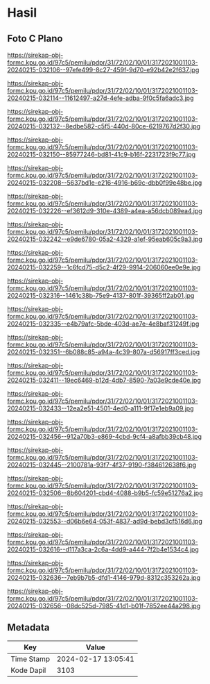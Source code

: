 # Hasil

## Foto C Plano

https://sirekap-obj-formc.kpu.go.id/97c5/pemilu/pdpr/31/72/02/10/01/3172021001103-20240215-032106--97efe499-8c27-459f-9d70-e92b42e2f637.jpg

https://sirekap-obj-formc.kpu.go.id/97c5/pemilu/pdpr/31/72/02/10/01/3172021001103-20240215-032114--11612497-a27d-4efe-adba-9f0c5fa6adc3.jpg

https://sirekap-obj-formc.kpu.go.id/97c5/pemilu/pdpr/31/72/02/10/01/3172021001103-20240215-032132--8edbe582-c5f5-440d-80ce-6219767d2f30.jpg

https://sirekap-obj-formc.kpu.go.id/97c5/pemilu/pdpr/31/72/02/10/01/3172021001103-20240215-032150--85977246-bd81-41c9-b16f-2231723f9c77.jpg

https://sirekap-obj-formc.kpu.go.id/97c5/pemilu/pdpr/31/72/02/10/01/3172021001103-20240215-032208--5637bd1e-e216-4916-b69c-dbb0f99e48be.jpg

https://sirekap-obj-formc.kpu.go.id/97c5/pemilu/pdpr/31/72/02/10/01/3172021001103-20240215-032226--ef3612d9-310e-4389-a4ea-a56dcb089ea4.jpg

https://sirekap-obj-formc.kpu.go.id/97c5/pemilu/pdpr/31/72/02/10/01/3172021001103-20240215-032242--e9de6780-05a2-4329-a1ef-95eab605c9a3.jpg

https://sirekap-obj-formc.kpu.go.id/97c5/pemilu/pdpr/31/72/02/10/01/3172021001103-20240215-032259--1c6fcd75-d5c2-4f29-9914-206060ee0e9e.jpg

https://sirekap-obj-formc.kpu.go.id/97c5/pemilu/pdpr/31/72/02/10/01/3172021001103-20240215-032316--1461c38b-75e9-4137-801f-39365ff2ab01.jpg

https://sirekap-obj-formc.kpu.go.id/97c5/pemilu/pdpr/31/72/02/10/01/3172021001103-20240215-032335--e4b79afc-5bde-403d-ae7e-4e8baf31249f.jpg

https://sirekap-obj-formc.kpu.go.id/97c5/pemilu/pdpr/31/72/02/10/01/3172021001103-20240215-032351--6b088c85-a94a-4c39-807a-d56917ff3ced.jpg

https://sirekap-obj-formc.kpu.go.id/97c5/pemilu/pdpr/31/72/02/10/01/3172021001103-20240215-032411--19ec6469-b12d-4db7-8590-7a03e9cde40e.jpg

https://sirekap-obj-formc.kpu.go.id/97c5/pemilu/pdpr/31/72/02/10/01/3172021001103-20240215-032433--12ea2e51-4501-4ed0-a111-9f17e1eb9a09.jpg

https://sirekap-obj-formc.kpu.go.id/97c5/pemilu/pdpr/31/72/02/10/01/3172021001103-20240215-032456--912a70b3-e869-4cbd-9cf4-a8afbb39cb48.jpg

https://sirekap-obj-formc.kpu.go.id/97c5/pemilu/pdpr/31/72/02/10/01/3172021001103-20240215-032445--2100781a-93f7-4f37-9190-f384612638f6.jpg

https://sirekap-obj-formc.kpu.go.id/97c5/pemilu/pdpr/31/72/02/10/01/3172021001103-20240215-032506--8b604201-cbd4-4088-b9b5-fc59e51276a2.jpg

https://sirekap-obj-formc.kpu.go.id/97c5/pemilu/pdpr/31/72/02/10/01/3172021001103-20240215-032553--d06b6e64-053f-4837-ad9d-bebd3cf516d6.jpg

https://sirekap-obj-formc.kpu.go.id/97c5/pemilu/pdpr/31/72/02/10/01/3172021001103-20240215-032616--d117a3ca-2c6a-4dd9-a444-7f2b4e1534c4.jpg

https://sirekap-obj-formc.kpu.go.id/97c5/pemilu/pdpr/31/72/02/10/01/3172021001103-20240215-032636--7eb9b7b5-dfd1-4146-979d-8312c353262a.jpg

https://sirekap-obj-formc.kpu.go.id/97c5/pemilu/pdpr/31/72/02/10/01/3172021001103-20240215-032656--08dc525d-7985-41d1-b01f-7852ee44a298.jpg


## Metadata

| Key        | Value               |
| ---------- | ------------------- |
| Time Stamp | 2024-02-17 13:05:41 |
| Kode Dapil | 3103                |



